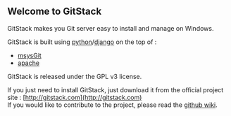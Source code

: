 ﻿Welcome to GitStack
---------------

GitStack makes you Git server easy to install and manage on Windows.  

GitStack is built using [python](http://www.python.org/)/[django](https://www.djangoproject.com/) on the top of :  

* [msysGit](http://code.google.com/p/msysgit/)
* [apache](http://httpd.apache.org/)

GitStack is released under the GPL v3 license.

If you just need to install GitStack, just download it from the official project site : [http://gitstack.com](http://gitstack.com)  
If you would like to contribute to the project, please read the [github wiki](https://github.com/smart-mobile-software/gitstack/wiki/GitStack-Development-environment-setup).


